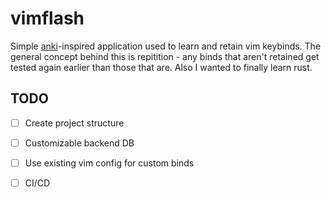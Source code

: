# vimflash
Simple [anki](https://apps.ankiweb.net)-inspired application used to learn and 
retain vim keybinds. The general concept behind this is repitition - any binds
that aren't retained get tested again earlier than those that are. Also I 
wanted to finally learn rust.

## TODO

- [ ] Create project structure
- [ ] Customizable backend DB
- [ ] Use existing vim config for custom binds
- [ ] CI/CD


